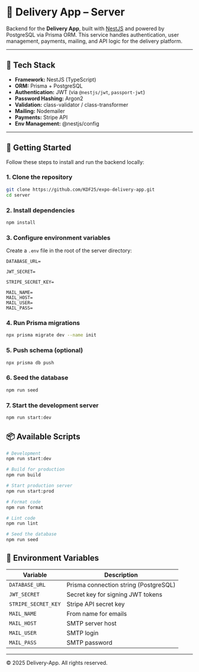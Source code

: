 # 🧠 Delivery App – Server

Backend for the **Delivery App**, built with [NestJS](https://nestjs.com/) and powered by PostgreSQL via Prisma ORM. This service handles authentication, user management, payments, mailing, and API logic for the delivery platform.

---

## 🧰 Tech Stack

- **Framework:** NestJS (TypeScript)
- **ORM:** Prisma + PostgreSQL
- **Authentication:** JWT (via `@nestjs/jwt`, `passport-jwt`)
- **Password Hashing:** Argon2
- **Validation:** class-validator / class-transformer
- **Mailing:** Nodemailer
- **Payments:** Stripe API
- **Env Management:** @nestjs/config

---

## 🚀 Getting Started

Follow these steps to install and run the backend locally:

### 1. Clone the repository

```bash
git clone https://github.com/KDF25/expo-delivery-app.git
cd server
```

### 2. Install dependencies

```bash
npm install
```

### 3. Configure environment variables

Create a `.env` file in the root of the server directory:

```dotenv
DATABASE_URL= 

JWT_SECRET= 

STRIPE_SECRET_KEY= 

MAIL_NAME=
MAIL_HOST=
MAIL_USER=
MAIL_PASS=
```

### 4. Run Prisma migrations

```bash
npx prisma migrate dev --name init
```

### 5. Push schema (optional)

```bash
npx prisma db push
```

### 6. Seed the database

```bash
npm run seed
```

### 7. Start the development server

```bash
npm run start:dev
```

## 📦 Available Scripts

```bash
# Development
npm run start:dev

# Build for production
npm run build

# Start production server
npm run start:prod

# Format code
npm run format

# Lint code
npm run lint

# Seed the database
npm run seed
```

## 📁 Environment Variables

| Variable          | Description                          |
|-------------------|--------------------------------------|
| `DATABASE_URL`    | Prisma connection string (PostgreSQL)|
| `JWT_SECRET`      | Secret key for signing JWT tokens    |
| `STRIPE_SECRET_KEY` | Stripe API secret key              |
| `MAIL_NAME`       | From name for emails                 |
| `MAIL_HOST`       | SMTP server host                     |
| `MAIL_USER`       | SMTP login                           |
| `MAIL_PASS`       | SMTP password                        |

---

© 2025 Delivery-App. All rights reserved.